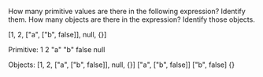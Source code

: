 How many primitive values are there in the following expression? Identify them. How many objects are there in the expression? Identify those objects.

[1, 2, ["a", ["b", false]], null, {}]

Primitive:
1
2
"a"
"b"
false
null

Objects:
[1, 2, ["a", ["b", false]], null, {}]
["a", ["b", false]]
["b", false]
{}
